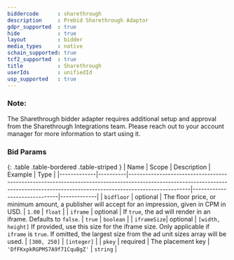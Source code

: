 ```yaml
---
biddercode      : sharethrough
description     : Prebid Sharethrough Adaptor
gdpr_supported  : true
hide            : true
layout          : bidder
media_types     : native
schain_supported: true
tcf2_supported  : true
title           : Sharethrough
userIds         : unifiedId
usp_supported   : true
---
```


### Note:
The Sharethrough bidder adapter requires additional setup and approval from the Sharethrough Integrations team. Please reach out to your account manager for more information to start using it.

### Bid Params

{: .table .table-bordered .table-striped }
| Name        | Scope    | Description                                                                                                                                                                      | Example                      | Type        |
|-------------|----------|----------------------------------------------------------------------------------------------------------------------------------------------------------------------------------|------------------------------|-------------|
| `bidfloor`  | optional | The floor price, or minimum amount, a publisher will accept for an impression, given in CPM in USD.                                                                              | `1.00`                       | `float`     |
| `iframe`    | optional | If `true`, the ad will render in an iframe. Defaults to `false`.                                                                                                                 | `true`                       | `boolean`   |
| `iframeSize`| optional | `[width, height]` If provided, use this size for the iframe size. Only applicable if `iframe` is `true`. If omitted, the largest size from the ad unit sizes array will be used. | `[300, 250]`                 | `[integer]` |
| `pkey`      | required | The placement key                                                                                                                                                                | `'DfFKxpkRGPMS7A9f71CquBgZ'` | `string`    |
